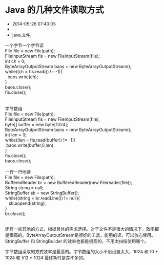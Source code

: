 # Java 的几种文件读取方式
- 2014-05-26 07:40:05
- 
- java,文件,

<div>一个字节一个字节读</div>
<div class="code">
<div>File file = new File(path);</div><div>FileInputStream fis = new FileInputStream(file);</div>
<div>int ch = 0;</div>
<div>ByteArrayOutputStream baos = new ByteArrayOutputStream();</div>
<div>while((ch = fis.read()) != -1){</div>
<div><span class="Apple-tab-span" style="white-space:pre">	</span>baos.write(ch);</div><div>}</div><div>baos.close();</div><div>fis.close();</div><div><br /></div><div><br /></div></div>

<div>字节数组</div>
<div class="code"><div>File file = new File(path);</div><div>FileInputStream fis = new FileInputStream(file);</div><div>byte[] buffer = new byte[1024];</div><div>ByteArrayOutputStream baos = new ByteArrayOutputStream();</div><div>int len = 0;</div><div>while((len = fis.read(buffer)) != -1){</div><div><span class="Apple-tab-span" style="white-space:pre">	</span>baos.write(buffer,0,len);</div><div>}</div><div>fis.close();</div><div>baos.close();</div><div><br /></div></div>

<div>一行一行地读</div>
<div class="code"><div>File file = new File(path);</div><div>BufferedReader br = new BufferedReader(new Filereader(file));</div><div>String string = null;</div><div>StringBuffer sb = new StringBuffer();</div><div>while((string = br.readLine()) != null){</div><div><span class="Apple-tab-span" style="white-space:pre">	</span>sb.append(string);</div><div>}</div><div>br.close();</div><div><br /></div></div>

<p>还有一些其他的方式，根据具体的需求选择。对于文件不是很大的情况下，效率都是很高的。ByteArrayOutputStream是很好的工具，能用的话，可以放心使用。StringBuffer 和 StringBuilder 的效率也都是很高的，不用太纠结使用哪个。</p>
<p>字节数组读取的方式效率是最高的。字节数组的大小不用设置太大，1024 和 10 * 1024 和 512 * 1024 最终耗时是差不多的。</p>